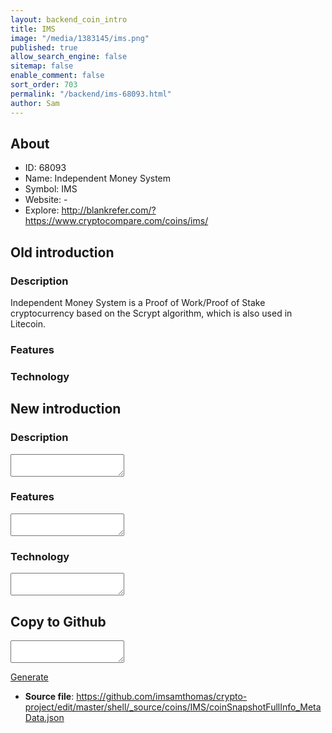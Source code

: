 ```yaml
---
layout: backend_coin_intro
title: IMS
image: "/media/1383145/ims.png"
published: true
allow_search_engine: false
sitemap: false
enable_comment: false
sort_order: 703
permalink: "/backend/ims-68093.html"
author: Sam
---
```


## About

- ID: 68093
- Name: Independent Money System
- Symbol: IMS
- Website: -
- Explore: http://blankrefer.com/?https://www.cryptocompare.com/coins/ims/


## Old introduction

### Description

<p>Independent Money System is a Proof of Work/Proof of Stake cryptocurrency based on the Scrypt algorithm, which is also used in Litecoin.</p>

### Features


### Technology




## New introduction


### Description
<textarea id="meta_description" name="description"></textarea>

### Features
<textarea id="meta_features" name="features"></textarea>

### Technology
<textarea id="meta_technology" name="technology"></textarea>


## Copy to Github

<textarea id="coinsnapshotfullinfo_metadata"></textarea>

<a href="#gen" onclick="generateMetaDatJson()">Generate</a>

- **Source file**: <a href="https://github.com/imsamthomas/crypto-project/edit/master/shell/_source/coins/IMS/coinSnapshotFullInfo_MetaData.json">https://github.com/imsamthomas/crypto-project/edit/master/shell/_source/coins/IMS/coinSnapshotFullInfo_MetaData.json</a>

